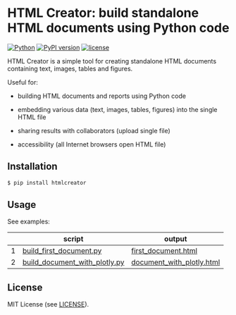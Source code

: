 # HTML Creator: build standalone HTML documents using Python code

[![Python](https://img.shields.io/badge/Python-3.6%20%7C%203.7%20%7C%203.8-blue)](https://www.python.org/downloads/)
[![PyPI version](https://img.shields.io/pypi/v/htmlcreator?color=1)](https://pypi.org/project/htmlcreator/)
[![license](https://img.shields.io/pypi/l/htmlcreator)](https://github.com/ar-nowaczynski/htmlcreator)

HTML Creator is a simple tool for creating standalone HTML documents containing text, images, tables and figures.

Useful for:

- building HTML documents and reports using Python code

- embedding various data (text, images, tables, figures) into the single HTML file

- sharing results with collaborators (upload single file)

- accessibility (all Internet browsers open HTML file)

## Installation

```bash
$ pip install htmlcreator
```

## Usage

See examples:

| | script | output |
| - | - | - |
| 1 | [build_first_document.py](https://github.com/ar-nowaczynski/htmlcreator/blob/master/examples/1_build_first_document.py) | [first_document.html](https://htmlpreview.github.io/?https://github.com/ar-nowaczynski/htmlcreator/blob/master/examples/1_first_document.html) |
| 2 | [build_document_with_plotly.py](https://github.com/ar-nowaczynski/htmlcreator/blob/master/examples/2_build_document_with_plotly.py) | [document_with_plotly.html](https://htmlpreview.github.io/?https://github.com/ar-nowaczynski/htmlcreator/blob/master/examples/2_document_with_plotly.html) |

## License

MIT License (see [LICENSE](https://github.com/ar-nowaczynski/htmlcreator/blob/master/LICENSE)).

